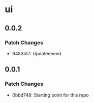 # ui

## 0.0.2

### Patch Changes

- 94835f7: Updateeeeed

## 0.0.1

### Patch Changes

- 0bbd748: Starting point for this repo
